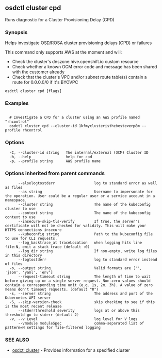## osdctl cluster cpd

Runs diagnostic for a Cluster Provisioning Delay (CPD)

### Synopsis


Helps investigate OSD/ROSA cluster provisioning delays (CPD) or failures

  This command only supports AWS at the moment and will:
	
  * Check the cluster's dnszone.hive.openshift.io custom resource
  * Check whether a known OCM error code and message has been shared with the customer already
  * Check that the cluster's VPC and/or subnet route table(s) contain a route for 0.0.0.0/0 if it's BYOVPC


```
osdctl cluster cpd [flags]
```

### Examples

```

  # Investigate a CPD for a cluster using an AWS profile named "rhcontrol"
  osdctl cluster cpd --cluster-id 1kfmyclusteristhebesteverp8m --profile rhcontrol

```

### Options

```
  -C, --cluster-id string   The internal/external (OCM) Cluster ID
  -h, --help                help for cpd
  -p, --profile string      AWS profile name
```

### Options inherited from parent commands

```
      --alsologtostderr                  log to standard error as well as files
      --as string                        Username to impersonate for the operation. User could be a regular user or a service account in a namespace.
      --cluster string                   The name of the kubeconfig cluster to use
      --context string                   The name of the kubeconfig context to use
      --insecure-skip-tls-verify         If true, the server's certificate will not be checked for validity. This will make your HTTPS connections insecure
      --kubeconfig string                Path to the kubeconfig file to use for CLI requests.
      --log_backtrace_at traceLocation   when logging hits line file:N, emit a stack trace (default :0)
      --log_dir string                   If non-empty, write log files in this directory
      --logtostderr                      log to standard error instead of files
  -o, --output string                    Valid formats are ['', 'json', 'yaml', 'env']
      --request-timeout string           The length of time to wait before giving up on a single server request. Non-zero values should contain a corresponding time unit (e.g. 1s, 2m, 3h). A value of zero means don't timeout requests. (default "0")
  -s, --server string                    The address and port of the Kubernetes API server
  -S, --skip-version-check               skip checking to see if this is the most recent release
      --stderrthreshold severity         logs at or above this threshold go to stderr (default 2)
  -v, --v Level                          log level for V logs
      --vmodule moduleSpec               comma-separated list of pattern=N settings for file-filtered logging
```

### SEE ALSO

* [osdctl cluster](osdctl_cluster.md)	 - Provides information for a specified cluster

